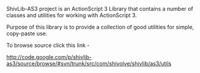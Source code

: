 ShivLib-AS3 project is an ActionScript 3 Library that contains a number of classes and utilities for working with ActionScript 3.

Purpose of this library is to provide a collection of good utilities for simple, copy-paste use.

To browse source click this link -

http://code.google.com/p/shivlib-as3/source/browse/#svn/trunk/src/com/shivolve/shivlib/as3/utils